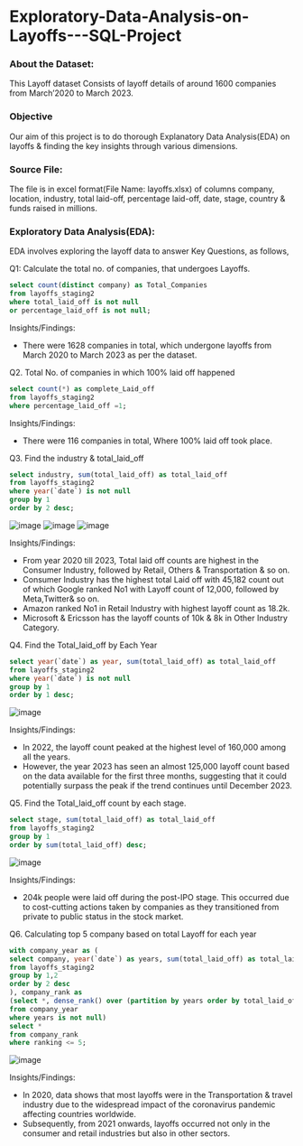 # Exploratory-Data-Analysis-on-Layoffs---SQL-Project

### About the Dataset:
This Layoff dataset Consists of layoff details of around 1600 companies from March’2020 to March 2023.

### Objective
Our aim of this project is to do thorough Explanatory Data Analysis(EDA) on layoffs & finding the key insights through various dimensions.

### Source File:
The file is in excel format(File Name: layoffs.xlsx) of columns company, location, industry, total laid-off, percentage laid-off, date, stage, country & funds raised in millions.

### Exploratory Data Analysis(EDA):
EDA involves exploring the layoff data to answer Key Questions, as follows,

Q1:  Calculate the total no. of companies, that undergoes Layoffs.

```sql
select count(distinct company) as Total_Companies
from layoffs_staging2
where total_laid_off is not null
or percentage_laid_off is not null;
```
   
Insights/Findings:

* There were 1628 companies in total, which undergone layoffs from March 2020 to March 2023 as per the dataset.

Q2. Total No. of companies in which 100% laid off happened
```sql
select count(*) as complete_Laid_off
from layoffs_staging2
where percentage_laid_off =1;
```

Insights/Findings:
* There were 116 companies in total, Where 100% laid off took place.

Q3. Find the industry & total_laid_off 
```sql
select industry, sum(total_laid_off) as total_laid_off
from layoffs_staging2
where year(`date`) is not null
group by 1
order by 2 desc;
```
![image](https://github.com/Aarthi-14/Exploratory-Data-Analysis-on-Layoffs---SQL-Project/assets/147639053/a6bacfa4-ed51-44d5-a87e-9f31da3b8f7b)
![image](https://github.com/Aarthi-14/Exploratory-Data-Analysis-on-Layoffs---SQL-Project/assets/147639053/a45b0df5-10ca-4a7d-abe4-fda2802cac7d)
![image](https://github.com/Aarthi-14/Exploratory-Data-Analysis-on-Layoffs---SQL-Project/assets/147639053/c769513a-1d12-46d3-b3e6-e72f0fde7b66)

Insights/Findings:
* From year 2020 till 2023, Total laid off counts are highest in the Consumer Industry, followed by Retail, Others & Transportation & so on.
* Consumer Industry has the highest total Laid off with 45,182 count out of which Google ranked No1 with Layoff count of 12,000, followed by Meta,Twitter& so on.
* Amazon ranked No1 in Retail Industry with highest layoff count as 18.2k.
* Microsoft & Ericsson has the layoff counts of 10k & 8k in Other Industry Category.

Q4. Find the Total_laid_off by Each Year 
```sql
select year(`date`) as year, sum(total_laid_off) as total_laid_off
from layoffs_staging2
where year(`date`) is not null
group by 1
order by 1 desc;
```
![image](https://github.com/Aarthi-14/Exploratory-Data-Analysis-on-Layoffs---SQL-Project/assets/147639053/96260de2-5da1-45d0-bcbe-fb251e53dce4)

Insights/Findings:
* In 2022, the layoff count peaked at the highest level of 160,000 among all the years.
* However, the year 2023 has seen an almost 125,000 layoff count based on the data available for the first three months, suggesting that it could potentially surpass the peak if the trend continues until December 2023.

Q5. Find the Total_laid_off count by each stage.
```sql
select stage, sum(total_laid_off) as total_laid_off
from layoffs_staging2
group by 1
order by sum(total_laid_off) desc;
```
![image](https://github.com/Aarthi-14/Exploratory-Data-Analysis-on-Layoffs---SQL-Project/assets/147639053/356d8fee-407d-411a-aa66-fc8cff6f2305)

Insights/Findings:
* 204k people were laid off during the post-IPO stage. This occurred due to cost-cutting actions taken by companies as they transitioned from private to public status in the stock market.

Q6.  Calculating top 5 company based on total Layoff for each year
```sql
with company_year as (
select company, year(`date`) as years, sum(total_laid_off) as total_laid_off
from layoffs_staging2
group by 1,2
order by 2 desc
), company_rank as
(select *, dense_rank() over (partition by years order by total_laid_off desc) as ranking
from company_year
where years is not null)
select *
from company_rank
where ranking <= 5;
```
![image](https://github.com/Aarthi-14/Exploratory-Data-Analysis-on-Layoffs---SQL-Project/assets/147639053/d2323de6-6574-4182-ae85-e941178c3c8b)

Insights/Findings:
* In 2020, data shows that most layoffs were in the Transportation & travel industry due to the widespread impact of the coronavirus pandemic affecting countries worldwide.
* Subsequently, from 2021 onwards, layoffs occurred not only in the consumer and retail industries but also in other sectors.

















